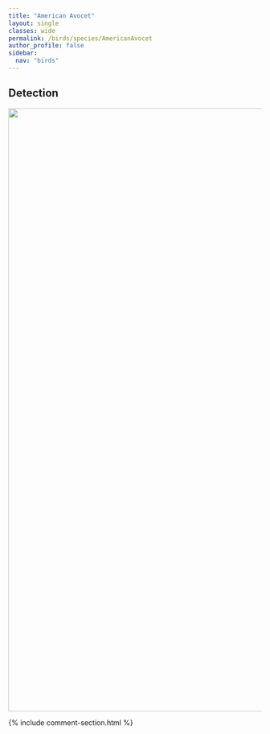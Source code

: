 ```yaml
---
title: "American Avocet"
layout: single
classes: wide
permalink: /birds/species/AmericanAvocet
author_profile: false
sidebar:
  nav: "birds"
---
```


<h2>Detection</h2>

<a href="https://drive.google.com/uc?export=view&id=1p99wsDvEBCy1Q9vKfe1MFxZX1z7SmstU">
<img src="https://drive.google.com/uc?export=view&id=1p99wsDvEBCy1Q9vKfe1MFxZX1z7SmstU" height = "1200" width = "800">
</a>

{% include comment-section.html %}
